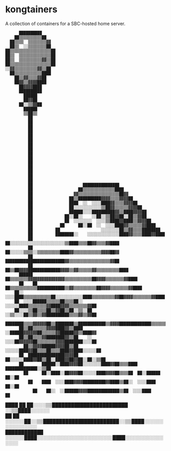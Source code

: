 # kongtainers

A collection of containers for a SBC-hosted home server.

          ██████████                                                                
        ██▒▒▒▒▒▒▒▒▒▒██                                                              
      ██▒▒▒▒  ▒▒▒▒▒▒▒▒▓▓                                                            
      ██▒▒  ░░▒▒▒▒▒▒▒▒██                                                            
    ██▒▒▒▒▒▒▒▒▒▒▒▒▒▒▒▒▒▒██                                                          
    ██▒▒  ▒▒▒▒▒▒▒▒▒▒▒▒▒▒██                                                          
    ██▒▒  ▒▒▒▒▒▒▒▒▒▒▓▓▒▒██                                                          
    ██▒▒▒▒▒▒▒▒▒▒▒▒▒▒▒▒▒▒██                                                          
    ░░▓▓▒▒▒▒▒▒▒▒▒▒▓▓▒▒██                                                            
      ██▒▒▒▒▒▒▒▒▒▒▒▒████                                                            
        ██▒▒▓▓▒▒▒▒▓▓██                                                              
        ██▓▓▒▒▓▓▓▓████                                                              
          ██▓▓▓▓████                                                                
          ██████████                                                                
            ██████                                                                  
            ██▓▓██                                                                  
          ██░░▒▒▓▓██                                                                
            ██████                                                                  
            ▒▒██▒▒                                                                  
              ██                                                                    
              ██                                                                    
              ██                                                                    
              ██                                                                    
              ██                                                                    
              ██                                                                    
              ██                                                                    
              ██                                                                    
              ██                                                                    
              ██                                                                    
              ██                                                                    
              ██                                                                    
              ██                                                                    
              ██                                                                    
              ██                                                                    
              ██                      ████████████████                              
              ██                    ██▒▒▒▒▒▒▒▒▒▒▒▒▒▒████                            
              ██                  ▓▓▒▒▒▒▒▒▒▒▒▒▒▒▒▒▒▒▒▒██▓▓                          
              ██                ██▒▒██████████▓▓▓▓▒▒▒▒▓▓▓▓██                        
              ██                ████  ░░  ░░░░████▓▓▒▒▒▒▓▓▓▓██                      
              ██                ██░░░░░░░░░░░░▒▒██▓▓▒▒▒▒▒▒▓▓▓▓██                    
              ██                ██████░░░░██████████▓▓▒▒████▓▓▓▓██                  
              ██              ██░░██░░    ░░██░░▒▒██▓▓██░░██▒▒▓▓██                  
              ██              ██  ░░░░░░░░  ░░░░▒▒████▓▓████▒▒▓▓▓▓██                
              ██            ██      ██░░██  ░░  ░░░░████▓▓▒▒▒▒▒▒▓▓████              
              ██          ██                  ░░░░░░░░██▒▒▓▓▒▒▒▒████████            
              ██          ████████░░    ░░░░░░░░░░░░░░████▓▓▒▒▒▒████▓▓████          
              ██          ██░░░░░░░░░░░░░░░░░░░░░░░░▒▒████▒▒▒▒██▓▓▒▒▒▒▓▓████        
              ██            ██░░░░░░▒▒▒▒░░▒▒▒▒▒▒▒▒▒▒████▓▓▒▒▒▒▒▒▒▒▒▒▒▒▓▓▓▓██▓▓      
              ██            ██████████████████████████▓▓▒▒▒▒▒▒▒▒▒▒▒▒▒▒▒▒▒▒▓▓██      
              ██          ██▒▒██▓▓▓▓██████████████▓▓▓▓▒▒▓▓▒▒▒▒▒▒▓▓▒▒▒▒▒▒▒▒▒▒████    
          ██████        ██▒▒▒▒▒▒▒▒▓▓▓▓▓▓▓▓▓▓▓▓▓▓▓▓▒▒▒▒▒▒▒▒▒▒▒▒██▓▓▓▓▒▒▒▒▒▒▒▒▓▓████  
          ██    ██    ██▒▒▒▒▒▒▒▒▒▒▒▒████████████▒▒▓▓▒▒▒▒▒▒▒▒▒▒██▓▓▓▓▒▒▒▒▒▒▒▒▓▓████  
        ██░░  ░░░░████▒▒▒▒▒▒▒▒▒▒▒▒██░░░░░░░░░░░░████▒▒▒▒▒▒▒▒▒▒▓▓██▓▓▓▓▒▒▒▒▒▒▒▒▓▓████
        ██  ░░░░██████▒▒▒▒▒▒██▒▒▒▒██░░      ░░░░░░████▒▒▒▒▒▒▒▒▓▓████▓▓▓▓▒▒▒▒▒▒▒▒▓▓██
        ██░░░░▒▒██▒▒▒▒██▒▒▓▓██▒▒██░░▒▒░░██  ░░▒▒░░░░██▒▒▓▓▒▒▓▓██████████▒▒▒▒▓▓▒▒▓▓██
          ████████▒▒▒▒▓▓▓▓▓▓██▒▒████████▒▒████████████▒▒▓▓▓▓██████████████▒▒▒▒▒▒▒▒▓▓
          ██▒▒██▒▒▒▒▒▒▓▓▓▓████▓▓▒▒████      ░░██████▓▓▓▓▓▓██▒▒▒▒▒▒▓▓██████▓▓▒▒████▓▓
          ██▒▒██▒▒▒▒▓▓████████▓▓▒▒██    ░░  ░░░░██▓▓▓▓▓▓██▒▒▒▒▒▒▒▒▓▓▓▓████████░░░░██
            ██▒▒▓▓▓▓██████▓▓▓▓██▒▒██      ░░░░░░████▓▓██▒▒▒▒██▒▒▒▒████▓▓████░░░░░░██
          ██  ████████████████▓▓▓▓██    ██░░░░░░████▓▓██▒▒██░░████▓▓██▓▓██░░██░░▒▒██
          ██        ██████░░████▓▓▓▓██░░░░░░░░████▓▓██▒▒▒▒████  ██████████████░░▒▒██
            ██      ██░░████░░██▓▓▓▓██░░░░░░████▓▓▓▓██▒▒▒▒██  ██░░██████    ██░░██  
              ██    ████  ░░░░████▓▓▓▓██████████▓▓████▒▒██░░  ░░░░████    ██░░██    
                ██    ██░░  ░░██████▓▓▓▓██████████████▒▒██  ░░░░████        ██      
  ████          ██      ██░░░░▒▒████████████████████████  ░░▒▒████░░░░░░            
██            ██    ░░░░░░██░░▒▒████████████████████████░░▒▒████░░░░░░░░░░░░░░░░    
  ████████████        ░░░░░░████░░░░░░░░░░░░░░░░░░░░░░░░████░░░░░░░░░░░░░░░░        

